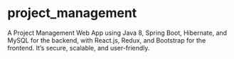 # project_management
A Project Management Web App using Java 8, Spring Boot, Hibernate, and MySQL for the backend, with React.js, Redux, and Bootstrap for the frontend. It’s secure, scalable, and user-friendly.
